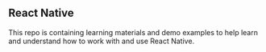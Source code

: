 ## React Native

This repo is containing learning materials and demo examples to help learn and understand how to work with and use React Native.

